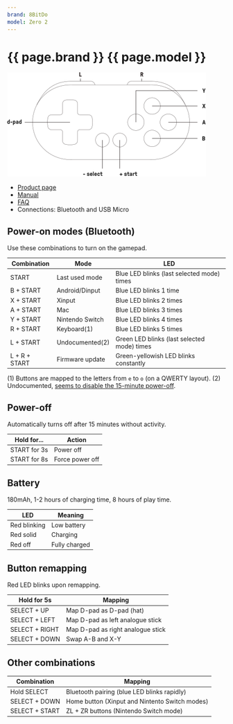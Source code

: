 ```yaml
---
brand: 8BitDo
model: Zero 2
---
```


# {{ page.brand }} {{ page.model }}

<img class="drawing" src="8BitDo_Zero_2.svg" alt="Drawing of the {{ page.brand }} {{ page.model }} gamepad, showing all buttons.">

* [Product page](https://www.8bitdo.com/zero2/)
* [Manual](https://download.8bitdo.com/Manual/Controller/Zero2/Zero2_Manual.pdf)
* [FAQ](https://support.8bitdo.com/faq/zero2.html)
* Connections: Bluetooth and USB Micro

## Power-on modes (Bluetooth)

Use these combinations to turn on the gamepad.

Combination   | Mode            | LED
------------- | --------------- | ---
START         | Last used mode  | Blue LED blinks (last selected mode) times
B + START     | Android/Dinput  | Blue LED blinks 1 time
X + START     | Xinput          | Blue LED blinks 2 times
A + START     | Mac             | Blue LED blinks 3 times
Y + START     | Nintendo Switch | Blue LED blinks 4 times
R + START     | Keyboard(1)     | Blue LED blinks 5 times
L + START     | Undocumented(2) | Green LED blinks (last selected mode) times
L + R + START | Firmware update | Green-yellowish LED blinks constantly

(1) Buttons are mapped to the letters from `e` to `o` (on a QWERTY layout).
(2) Undocumented, [seems to disable the 15-minute power-off](https://www.reddit.com/r/8bitdo/comments/f37ovb/8bitdo_zero_2_lstart_blinks_green_led_why/).

## Power-off

Automatically turns off after 15 minutes without activity.

Hold for...  | Action
------------ | ------
START for 3s | Power off
START for 8s | Force power off

## Battery

180mAh, 1-2 hours of charging time, 8 hours of play time.

LED          | Meaning
------------ | -------
Red blinking | Low battery
Red solid    | Charging
Red off      | Fully charged

## Button remapping

Red LED blinks upon remapping.

Hold for 5s    | Mapping
-------------- | -------
SELECT + UP    | Map D-pad as D-pad (hat)
SELECT + LEFT  | Map D-pad as left analogue stick
SELECT + RIGHT | Map D-pad as right analogue stick
SELECT + DOWN  | Swap A-B and X-Y

## Other combinations

Combination    | Mapping
-------------- | -------
Hold SELECT    | Bluetooth pairing (blue LED blinks rapidly)
SELECT + DOWN  | Home button (Xinput and Nintento Switch modes)
SELECT + START | ZL + ZR buttons (Nintendo Switch mode)
